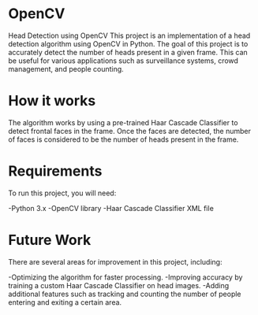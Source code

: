 # OpenCV
Head Detection using OpenCV
This project is an implementation of a head detection algorithm using OpenCV in Python. The goal of this project is to accurately detect the number of heads present in a given frame. This can be useful for various applications such as surveillance systems, crowd management, and people counting.

# How it works
The algorithm works by using a pre-trained Haar Cascade Classifier to detect frontal faces in the frame. Once the faces are detected, the number of faces is considered to be the number of heads present in the frame.

# Requirements
To run this project, you will need:

 -Python 3.x
 -OpenCV library
 -Haar Cascade Classifier XML file

# Future Work
There are several areas for improvement in this project, including:

 -Optimizing the algorithm for faster processing.
 -Improving accuracy by training a custom Haar Cascade Classifier on head images.
 -Adding additional features such as tracking and counting the number of people entering and exiting a certain area.




